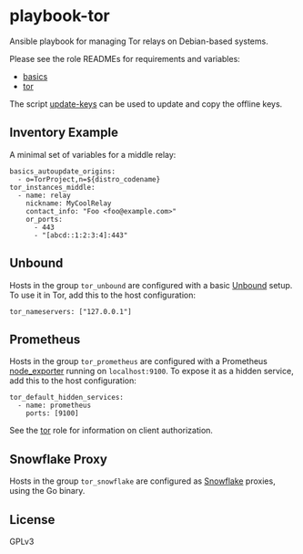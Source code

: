 # playbook-tor

Ansible playbook for managing Tor relays on Debian-based systems.

Please see the role READMEs for requirements and variables:

* [basics](https://github.com/7adietri/ansible-basics)
* [tor](https://github.com/7adietri/ansible-tor)

The script [update-keys](update-keys) can be used to update and
copy the offline keys.

## Inventory Example

A minimal set of variables for a middle relay:

    basics_autoupdate_origins:
      - o=TorProject,n=${distro_codename}
    tor_instances_middle:
      - name: relay
        nickname: MyCoolRelay
        contact_info: "Foo <foo@example.com>"
        or_ports:
          - 443
          - "[abcd::1:2:3:4]:443"

## Unbound

Hosts in the group `tor_unbound` are configured with a basic [Unbound](https://nlnetlabs.nl/documentation/unbound/)
setup. To use it in Tor, add this to the host configuration:

    tor_nameservers: ["127.0.0.1"]

## Prometheus

Hosts in the group `tor_prometheus` are configured with a Prometheus [node_exporter](https://github.com/prometheus/node_exporter)
running on `localhost:9100`. To expose it as a hidden service, add this to the
host configuration:

    tor_default_hidden_services:
      - name: prometheus
        ports: [9100]

See the [tor](https://github.com/7adietri/ansible-tor) role for information on
client authorization.

## Snowflake Proxy

Hosts in the group `tor_snowflake` are configured as [Snowflake](https://snowflake.torproject.org/)
proxies, using the Go binary.

## License

GPLv3
